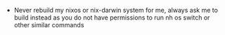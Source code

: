 - Never rebuild my nixos or nix-darwin system for me, always ask me to build instead as you do not have permissions to run nh os switch or other similar commands